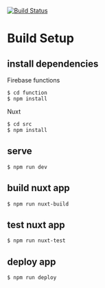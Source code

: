 [![Build Status](https://travis-ci.org/0x5050/budget.svg?branch=master)](https://travis-ci.org/0x5050/budget)

# Build Setup

## install dependencies
Firebase functions
```
$ cd function
$ npm install
```

Nuxt
```
$ cd src
$ npm install
```

## serve
```
$ npm run dev
```

## build nuxt app
```
$ npm run nuxt-build
```

## test nuxt app
```
$ npm run nuxt-test
```

## deploy app
```
$ npm run deploy
```

